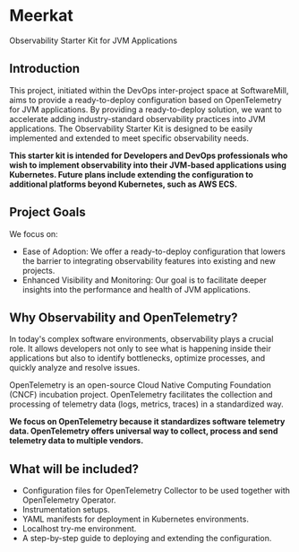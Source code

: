 # Meerkat
Observability Starter Kit for JVM Applications

## Introduction

This project, initiated within the DevOps inter-project space at SoftwareMill, aims to provide a ready-to-deploy configuration based 
on OpenTelemetry for JVM applications. By providing a ready-to-deploy solution, we want to accelerate adding industry-standard observability practices into JVM applications.
The Observability Starter Kit is designed to be easily implemented and extended to meet specific observability needs.

**This starter kit is intended for Developers and DevOps professionals who wish to implement observability into their JVM-based applications using Kubernetes.
Future plans include extending the configuration to additional platforms beyond Kubernetes, such as AWS ECS.**


## Project Goals

We focus on:

- Ease of Adoption: We offer a ready-to-deploy configuration that lowers the barrier to integrating observability features into existing and new projects.
- Enhanced Visibility and Monitoring: Our goal is to facilitate deeper insights into the performance and health of JVM applications.

## Why Observability and OpenTelemetry?

In today's complex software environments, observability plays a crucial role. 
It allows developers not only to see what is happening inside their applications but also to identify bottlenecks, 
optimize processes, and quickly analyze and resolve issues. 

OpenTelemetry is an open-source Cloud Native Computing Foundation (CNCF) incubation project.
OpenTelemetry facilitates the collection and processing of telemetry data (logs, metrics, traces) in a standardized way. 

**We focus on OpenTelemetry because it standardizes software telemetry data. OpenTelemetry offers universal way to collect, process and send telemetry data to multiple vendors.**

## What will be included?

- Configuration files for OpenTelemetry Collector to be used together with OpenTelemetry Operator.
- Instrumentation setups.
- YAML manifests for deployment in Kubernetes environments.
- Localhost try-me environment.
- A step-by-step guide to deploying and extending the configuration.
